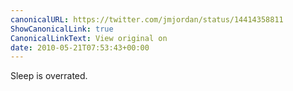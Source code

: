 ```yaml
---
canonicalURL: https://twitter.com/jmjordan/status/14414358811
ShowCanonicalLink: true
CanonicalLinkText: View original on
date: 2010-05-21T07:53:43+00:00
---
```

Sleep is overrated.